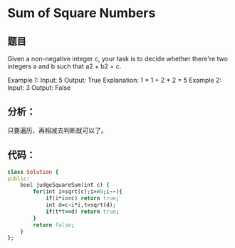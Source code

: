 # Sum of Square Numbers
## 题目
Given a non-negative integer c, your task is to decide whether there're two integers a and b such that a2 + b2 = c.

Example 1:
Input: 5
Output: True
Explanation: 1 * 1 + 2 * 2 = 5
Example 2:
Input: 3
Output: False

## 分析：
只要遍历，再相减去判断就可以了。<br>

## 代码：
```ruby
class Solution {
public:
    bool judgeSquareSum(int c) {
        for(int i=sqrt(c);i>=0;i--){
            if(i*i==c) return true;
            int d=c-i*i,t=sqrt(d);
            if(t*t==d) return true;
        }
        return false;
    }
};
